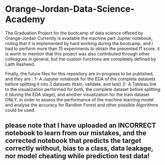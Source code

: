 # Orange-Jordan-Data-Science-Academy
The Graduation Project for the bootcamp of data science offered by Orange-Jordan
Currently is available the machine part Jupiter notebook, noting that it is implemented by hard working during the bootcamp, and i had to perform more than 15 experiments to obtain the presented f1 score. 
it is worth to mention that this project was also contributed through other colleagues in general, but the custom functions are completely defined by Laith Rasheed. 

Finally, the future files for this repository are in-progress to be published, and they are : 
1- A Jupyter notebook for the EDA of the complete datasets before splitting it into 3 datasets (train, validate, and test)
2- A Tableau link to the visualization performed for both, the complete dataset before splitting it (during the EDA stage), and another visualization for the train dataset ONLY, in order to assess the performance of the machine learning model and analyse the accuracy for Random Forest and other possible Algorithms could be used. 
## please note that I have uploaded an INCORRECT notebook to learn from our mistakes, and the corrected notebook that predicts the target correctly without, bias to a class, data leakage, nor model cheating while prediction test data!

